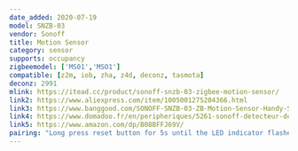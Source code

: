 ```yaml
---
date_added: 2020-07-19
model: SNZB-03
vendor: Sonoff
title: Motion Sensor
category: sensor
supports: occupancy
zigbeemodel: ['MS01','MSO1']
compatible: [z2m, iob, zha, z4d, deconz, tasmota]
deconz: 2991
mlink: https://itead.cc/product/sonoff-snzb-03-zigbee-motion-sensor/
link2: https://www.aliexpress.com/item/1005001275204366.html
link3: https://www.banggood.com/SONOFF-SNZB-03-ZB-Motion-Sensor-Handy-Smart-Device-Detect-Motion-Trigger-Alarm-Work-with-SONOFF-ZBBridge-Via-eWeLink-APP-p-1715998.html
link4: https://www.domadoo.fr/en/peripheriques/5261-sonoff-detecteur-de-mouvement-zigbee-30.html
link5: https://www.amazon.com/dp/B08BFFJ69V/
pairing: "Long press reset button for 5s until the LED indicator flashes three times, which means the device has entered pairing mode"
---
```


